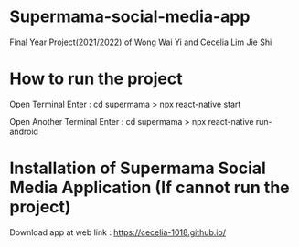 # Supermama-social-media-app
Final Year Project(2021/2022) of Wong Wai Yi and Cecelia Lim Jie Shi

# How to run the project
Open Terminal 
Enter : cd supermama > npx react-native start 

Open Another Terminal 
Enter : cd supermama > npx react-native run-android

# Installation of Supermama Social Media Application (If cannot run the project)
Download app at web link : https://cecelia-1018.github.io/
